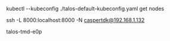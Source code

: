 kubectl --kubeconfig ./talos-default-kubeconfig.yaml get nodes

ssh -L 8000:localhost:8000 -N caspertdk@192.168.1.132


talos-tmd-e0p
